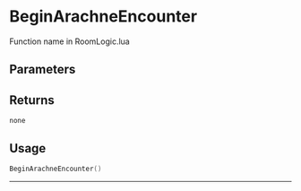 # BeginArachneEncounter

Function name in RoomLogic.lua

## Parameters

## Returns

`none`

## Usage

```lua
BeginArachneEncounter()
```

---
